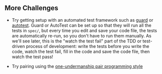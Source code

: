 ## More Challenges

* Try getting setup with an automated test framework such as [guard](http://code.tutsplus.com/tutorials/testing-your-ruby-code-with-guard-rspec-pry--cms-19974) or [autotest](https://rubygems.org/gems/autotest).  Guard or AutoTest can be set up so that they will run all the tests in `spec/`, but every time you edit and save your code file, the tests are automatically re-run, so you don't have to run them manually.  As we'll see later, this is the "watch the test fail" part of the TDD or test-driven process of development: write the tests before you write the code, watch the test fail, fill in the code and save the code file, then watch the test pass!

* Try pairing using the [one-undermanship pair programming style](http://www.agileventures.org/remote-pair-programming/pair-programming-protocols)